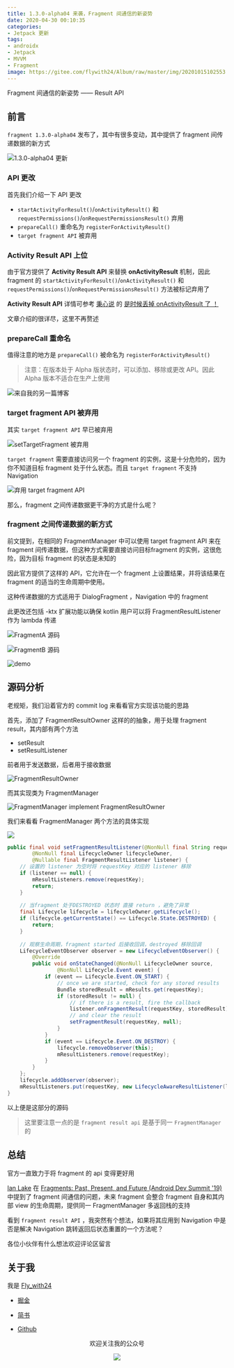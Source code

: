 ```yaml
---
title: 1.3.0-alpha04 来袭，Fragment 间通信的新姿势
date: 2020-04-30 00:10:35
categories: 
- Jetpack 更新
tags: 
- androidx
- Jetpack
- MVVM
- Fragment
image: https://gitee.com/flywith24/Album/raw/master/img/20201015102553.png
---
```


Fragment 间通信的新姿势 —— Result API

<!-- more-->

## 前言

`fragment 1.3.0-alpha04` 发布了，其中有很多变动，其中提供了 fragment 间传递数据的新方式

![1.3.0-alpha04 更新](https://gitee.com/flywith24/Album/raw/master/img/20200430090529.png)

<!-- more-->

### API 更改

首先我们介绍一下 API 更改

- `startActivityForResult()`/`onActivityResult()` 和 `requestPermissions()`/`onRequestPermissionsResult()` 弃用
- `prepareCall()` 重命名为 `registerForActivityResult()` 
- `target fragment API` 被弃用



### Activity Result API 上位

由于官方提供了 **Activity Result API** 来替换 **onActivityResult**  机制，因此 fragment 的  `startActivityForResult()`/`onActivityResult()` 和 `requestPermissions()`/`onRequestPermissionsResult()` 方法被标记弃用了



**Activity Result API** 详情可参考 [秉心说](https://juejin.im/user/586eff908d6d81005879507d) 的 [是时候丢掉 onActivityResult 了 ！](https://juejin.im/post/5e80cb1ee51d45471654fae7)

文章介绍的很详尽，这里不再赘述



### prepareCall 重命名

值得注意的地方是 `prepareCall()` 被命名为 `registerForActivityResult()` 

> 注意：在版本处于 Alpha 版状态时，可以添加、移除或更改 API。因此 Alpha 版本不适合在生产上使用

![来自我的另一篇博客](https://gitee.com/flywith24/Album/raw/master/img/20200430091418.png)



### target fragment API 被弃用

其实 `target fragment API` 早已被弃用

![setTargetFragment 被弃用](https://gitee.com/flywith24/Album/raw/master/img/20200430092548.png)

`target fragment` 需要直接访问另一个 fragment 的实例，这是十分危险的，因为你不知道目标 fragment 处于什么状态。而且 `target fragment` 不支持 Navigation



![弃用 target fragment API](https://gitee.com/flywith24/Album/raw/master/img/20200430092824.png)

那么，fragment 之间传递数据更干净的方式是什么呢？



### fragment 之间传递数据的新方式

前文提到，在相同的 FragmentManager 中可以使用 target fragment API 来在 fragment 间传递数据，但这种方式需要直接访问目标fragment 的实例，这很危险，因为目标 fragment 的状态是未知的



因此官方提供了这样的 API，它允许在一个 fragment 上设置结果，并将该结果在 fragment 的适当的生命周期中使用。

这种传递数据的方式适用于 DialogFragment ，Navigation 中的 fragment

此更改还包括 -ktx 扩展功能以确保 kotlin 用户可以将 FragmentResultListener 作为 lambda 传递

![FragmentA 源码](https://gitee.com/flywith24/Album/raw/master/img/20200430105343.png)

![FragmentB 源码](https://gitee.com/flywith24/Album/raw/master/img/20200430105411.png)

 

![demo](https://gitee.com/flywith24/Album/raw/master/img/20200430105045.gif)



## 源码分析

老规矩，我们沿着官方的 commit log 来看看官方实现该功能的思路

首先，添加了 FragmentResultOwner 这样的的抽象，用于处理 fragment result，其内部有两个方法

- setResult
- setResultListener

前者用于发送数据，后者用于接收数据

![FragmentResultOwner](https://gitee.com/flywith24/Album/raw/master/img/20200430110206.png)

而其实现类为 FragmentManager

![FragmentManager implement FragmentResultOwner ](https://gitee.com/flywith24/Album/raw/master/img/20200430110412.png)

我们来看看 FragmentManager 两个方法的具体实现

![](https://gitee.com/flywith24/Album/raw/master/img/20200430111003.png)



``` java
public final void setFragmentResultListener(@NonNull final String requestKey,
        @NonNull final LifecycleOwner lifecycleOwner,
        @Nullable final FragmentResultListener listener) {
    // 设置的 listener 为空时将 requestKey 对应的 listener 移除
    if (listener == null) {
        mResultListeners.remove(requestKey);
        return;
    }
    
    // 当fragment 处于DESTROYED 状态时 直接 return ，避免了异常
    final Lifecycle lifecycle = lifecycleOwner.getLifecycle();
    if (lifecycle.getCurrentState() == Lifecycle.State.DESTROYED) {
        return;
    }
    
    // 观察生命周期，fragment started 后接收回调，destroyed 移除回调
    LifecycleEventObserver observer = new LifecycleEventObserver() {
        @Override
        public void onStateChanged(@NonNull LifecycleOwner source,
                @NonNull Lifecycle.Event event) {
            if (event == Lifecycle.Event.ON_START) {
                // once we are started, check for any stored results
                Bundle storedResult = mResults.get(requestKey);
                if (storedResult != null) {
                    // if there is a result, fire the callback
                    listener.onFragmentResult(requestKey, storedResult);
                    // and clear the result
                    setFragmentResult(requestKey, null);
                }
            }
            if (event == Lifecycle.Event.ON_DESTROY) {
                lifecycle.removeObserver(this);
                mResultListeners.remove(requestKey);
            }
        }
    };
    lifecycle.addObserver(observer);
    mResultListeners.put(requestKey, new LifecycleAwareResultListener(lifecycle, listener));
}
```

以上便是这部分的源码

> 这里要注意一点的是 `fragment result api` 是基于同一 `FragmentManager` 的



## 总结

官方一直致力于将 fragment 的 api 变得更好用

[Ian Lake](https://medium.com/@ianhlake) 在 [Fragments: Past, Present, and Future (Android Dev Summit '19)](https://www.youtube.com/watch?v=RS1IACnZLy4) 中提到了 fragment 间通信的问题，未来 fragment 会整合 fragment 自身和其内部 view 的生命周期，提供同一 FragmentManager 多返回栈的支持



看到 `fragment result API` ，我突然有个想法，如果将其应用到 Navigation 中是否是解决 Navigation 跳转返回后状态重置的一个方法呢？

各位小伙伴有什么想法欢迎评论区留言




## 关于我

我是 [Fly_with24](https://flywith24.gitee.io/)
- [掘金](https://juejin.im/user/57c7f6870a2b58006b1cfd6c)

- [简书](https://www.jianshu.com/u/3d5ad6043d66)

- [Github](https://github.com/Flywith24)

  


<center><p> 欢迎关注我的公众号</p></center>

<div align=center><img src="https://gitee.com/flywith24/Album/raw/master/img/20200429102625.jpg"/></div>


